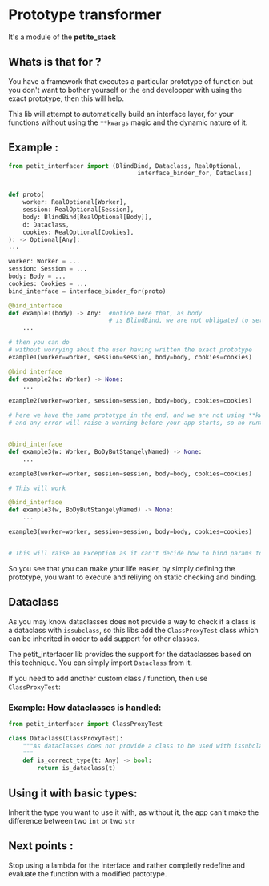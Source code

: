 # Prototype transformer

It's a module of the **petite_stack**

## Whats is that for ?


You have a framework that executes a particular prototype of function but you don't want to bother yourself or the end developper with using the exact prototype, then this will help.

This lib will attempt to automatically build an interface layer, for your functions without using the `**kwargs` magic and the dynamic nature of it.

## Example :

```python
from petit_interfacer import (BlindBind, Dataclass, RealOptional,
                                    interface_binder_for, Dataclass)


def proto(
    worker: RealOptional[Worker],
    session: RealOptional[Session],
    body: BlindBind[RealOptional[Body]], 
    d: Dataclass,
    cookies: RealOptional[Cookies],
): -> Optional[Any]:
...

worker: Worker = ...
session: Session = ...
body: Body = ...
cookies: Cookies = ...
bind_interface = interface_binder_for(proto)

@bind_interface
def example1(body) -> Any:  #notice here that, as body
                            # is BlindBind, we are not obligated to set it's type
    ...

# then you can do 
# without worrying about the user having written the exact prototype
example1(worker=worker, session=session, body=body, cookies=cookies)

@bind_interface
def example2(w: Worker) -> None:
    ...

example2(worker=worker, session=session, body=body, cookies=cookies)

# here we have the same prototype in the end, and we are not using **kwargs, so everything is static
# and any error will raise a warning before your app starts, so no runtime error and less testing required


@bind_interface
def example3(w: Worker, BoDyButStangelyNamed) -> None:
    ...

example3(worker=worker, session=session, body=body, cookies=cookies)

# This will work

@bind_interface
def example3(w, BoDyButStangelyNamed) -> None:
    ...

example3(worker=worker, session=session, body=body, cookies=cookies)


# This will raise an Exception as it can't decide how to bind params together

```


So you see that you can make your life easier, by simply defining the prototype, you want to execute and reliying on static checking and binding.

## Dataclass

As you may know dataclasses does not provide a way to check if a class is a dataclass with `issubclass`, so this libs add the `ClassProxyTest` class which can be inherited in order to add support for other classes.

The petit_interfacer lib provides the support for the dataclasses based on this technique. You can simply import `Dataclass` from it.

If you need to add another custom class / function, then use `ClassProxyTest`:

### Example: How dataclasses is handled:

```python
from petit_interfacer import ClassProxyTest

class Dataclass(ClassProxyTest):
    """As dataclasses does not provide a class to be used with issubclass, we use this proxy to handle it
    """
    def is_correct_type(t: Any) -> bool:
        return is_dataclass(t)

```

## Using it with basic types:

Inherit the type you want to use it with, as without it, the app can't make the difference between two `int` or two `str`


## Next points :

Stop using a lambda for the interface and rather completly redefine and evaluate the function with a modified prototype.